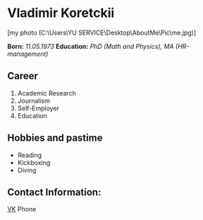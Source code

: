 # Vladimir Koretckii

[my photo (C:\Users\YU SERVICE\Desktop\AboutMe\Pic\me.jpg)]

**Born:** *11.05.1973*
**Education:** *PhD (Math and Physics), MA (HR-management)*

## Career
1. Academic Research
2. Journalism
3. Self-Employer
4. Education

## Hobbies and pastime
* Reading
* Kickboxing
* Diving
  
## Contact Information:
[VK](https://vk.com/id390404741)
Phone